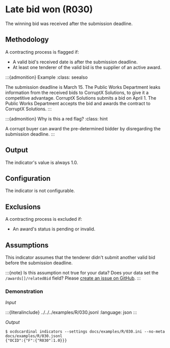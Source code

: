 # Late bid won (R030)

The winning bid was received after the submission deadline.

## Methodology

A contracting process is flagged if:

- A valid bid's received date is after the submission deadline.
- At least one tenderer of the valid bid is the supplier of an active award.

:::{admonition} Example
:class: seealso

The submission deadline is March 15. The Public Works Department leaks information from the received bids to CorruptX Solutions, to give it a competitive advantage. CorruptX Solutions submits a bid on April 1. The Public Works Department accepts the bid and awards the contract to CorruptX Solutions.
:::

:::{admonition} Why is this a red flag?
:class: hint

A corrupt buyer can award the pre-determined bidder by disregarding the submission deadline.
:::

## Output

The indicator's value is always 1.0.

## Configuration

The indicator is not configurable.

## Exclusions

A contracting process is excluded if:

- An award's status is pending or invalid.

## Assumptions

This indicator assumes that the tenderer didn't submit another valid bid before the submission deadline.

:::{note}
Is this assumption not true for your data? Does your data set the `/awards[]/relatedBid` field? Please [create an issue on GitHub](http://github.com/open-contracting/cardinal-rs/issues).
:::

### Demonstration

*Input*

:::{literalinclude} ../../../examples/R/030.jsonl
:language: json
:::

*Output*

```console
$ ocdscardinal indicators --settings docs/examples/R/030.ini --no-meta docs/examples/R/030.jsonl
{"OCID":{"F":{"R030":1.0}}}

```
